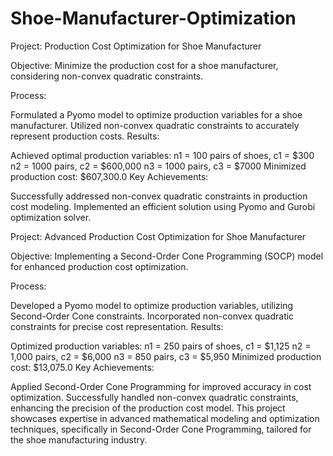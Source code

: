 # Shoe-Manufacturer-Optimization
Project: Production Cost Optimization for Shoe Manufacturer

Objective: Minimize the production cost for a shoe manufacturer, considering non-convex quadratic constraints.

Process:

Formulated a Pyomo model to optimize production variables for a shoe manufacturer.
Utilized non-convex quadratic constraints to accurately represent production costs.
Results:

Achieved optimal production variables:
n1 = 100 pairs of shoes, c1 = $300
n2 = 1000 pairs, c2 = $600,000
n3 = 1000 pairs, c3 = $7000
Minimized production cost: $607,300.0
Key Achievements:

Successfully addressed non-convex quadratic constraints in production cost modeling.
Implemented an efficient solution using Pyomo and Gurobi optimization solver.

Project: Advanced Production Cost Optimization for Shoe Manufacturer

Objective: Implementing a Second-Order Cone Programming (SOCP) model for enhanced production cost optimization.

Process:

Developed a Pyomo model to optimize production variables, utilizing Second-Order Cone constraints.
Incorporated non-convex quadratic constraints for precise cost representation.
Results:

Optimized production variables:
n1 = 250 pairs of shoes, c1 = $1,125
n2 = 1,000 pairs, c2 = $6,000
n3 = 850 pairs, c3 = $5,950
Minimized production cost: $13,075.0
Key Achievements:

Applied Second-Order Cone Programming for improved accuracy in cost optimization.
Successfully handled non-convex quadratic constraints, enhancing the precision of the production cost model.
This project showcases expertise in advanced mathematical modeling and optimization techniques, specifically in Second-Order Cone Programming, tailored for the shoe manufacturing industry.


